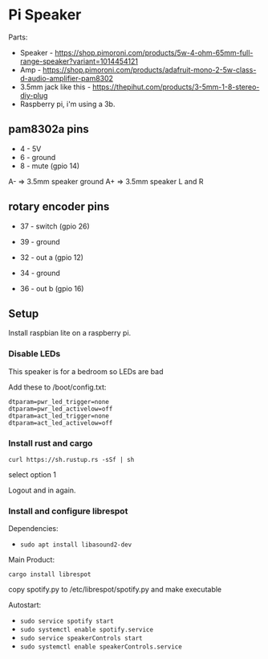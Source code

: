 # Pi Speaker

Parts:

- Speaker - https://shop.pimoroni.com/products/5w-4-ohm-65mm-full-range-speaker?variant=1014454121
- Amp - https://shop.pimoroni.com/products/adafruit-mono-2-5w-class-d-audio-amplifier-pam8302
- 3.5mm jack like this - https://thepihut.com/products/3-5mm-1-8-stereo-diy-plug
- Raspberry pi, i'm using a 3b.

## pam8302a pins

- 4 - 5V
- 6 - ground
- 8 - mute (gpio 14)

A- => 3.5mm speaker ground
A+ => 3.5mm speaker L and R

## rotary encoder pins

- 37 - switch (gpio 26)
- 39 - ground

- 32 - out a (gpio 12)
- 34 - ground
- 36 - out b (gpio 16)

## Setup

Install raspbian lite on a raspberry pi.

### Disable LEDs

This speaker is for a bedroom so LEDs are bad

Add these to /boot/config.txt:

```
dtparam=pwr_led_trigger=none
dtparam=pwr_led_activelow=off
dtparam=act_led_trigger=none
dtparam=act_led_activelow=off
```

### Install rust and cargo

`curl https://sh.rustup.rs -sSf | sh`

select option 1

Logout and in again.

### Install and configure librespot

Dependencies:

- `sudo apt install libasound2-dev`

Main Product:

`cargo install librespot`

copy spotify.py to /etc/librespot/spotify.py and make executable

Autostart:

- `sudo service spotify start`
- `sudo systemctl enable spotify.service`
- `sudo service speakerControls start`
- `sudo systemctl enable speakerControls.service`
